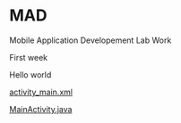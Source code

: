 # MAD
Mobile Application Developement Lab Work

First week

Hello world 

  [activity_main.xml](https://github.com/nizam19/MAD/blob/master/week1/HelloWorld/app/src/main/res/layout/activity_main.xml) 

  [MainActivity.java](https://github.com/nizam19/MAD/blob/master/week1/HelloWorld/app/src/main/java/com/example/helloworld/MainActivity.java)
